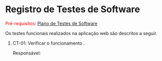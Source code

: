 # Registro de Testes de Software

<span style="color:red">Pré-requisitos: <a href=""> Plano de Testes de Software</a>

Os testes funcionais realizados na aplicação web são descritos a seguir.

<ol>
  <li> CT-01: Verificar o funcionamento .

  Responsável: 
